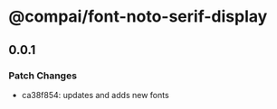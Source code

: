 # @compai/font-noto-serif-display

## 0.0.1
### Patch Changes

- ca38f854: updates and adds new fonts
